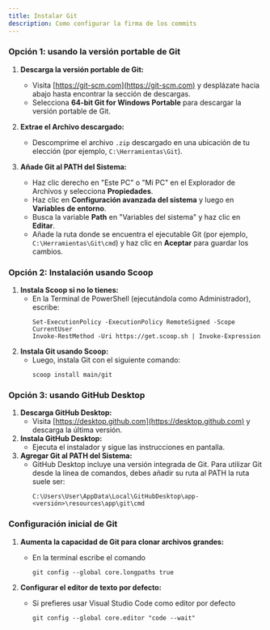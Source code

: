 ```yaml
---
title: Instalar Git
description: Como configurar la firma de los commits
---
```


### Opción 1: usando la versión portable de Git

1. **Descarga la versión portable de Git:**
   - Visita [https://git-scm.com](https://git-scm.com) y desplázate hacia abajo hasta encontrar la sección de descargas.
   - Selecciona **64-bit Git for Windows Portable** para descargar la versión portable de Git.

2. **Extrae el Archivo descargado:**
   - Descomprime el archivo `.zip` descargado en una ubicación de tu elección (por ejemplo, `C:\Herramientas\Git`).

3. **Añade Git al PATH del Sistema:**
   - Haz clic derecho en "Este PC" o "Mi PC" en el Explorador de Archivos y selecciona **Propiedades**.
   - Haz clic en **Configuración avanzada del sistema** y luego en **Variables de entorno**.
   - Busca la variable **Path** en "Variables del sistema" y haz clic en **Editar**.
   - Añade la ruta donde se encuentra el ejecutable Git (por ejemplo, `C:\Herramientas\Git\cmd`) y haz clic en **Aceptar** para guardar los cambios.

### Opción 2: Instalación usando Scoop

1. **Instala Scoop si no lo tienes:**
   - En la Terminal de PowerShell (ejecutándola como Administrador), escribe:
     ```
     Set-ExecutionPolicy -ExecutionPolicy RemoteSigned -Scope CurrentUser
	 Invoke-RestMethod -Uri https://get.scoop.sh | Invoke-Expression
     ```
2. **Instala Git usando Scoop:**
   - Luego, instala Git con el siguiente comando:
     ```
     scoop install main/git
     ```

### Opción 3: usando GitHub Desktop

1. **Descarga GitHub Desktop:**
   - Visita [https://desktop.github.com](https://desktop.github.com) y descarga la última versión.
2. **Instala GitHub Desktop:**
   - Ejecuta el instalador y sigue las instrucciones en pantalla.
3. **Agregar Git al PATH del Sistema:**
   - GitHub Desktop incluye una versión integrada de Git. Para utilizar Git desde la línea de comandos, debes añadir su ruta al PATH la ruta suele ser:
	 ```
	 C:\Users\User\AppData\Local\GitHubDesktop\app-<versión>\resources\app\git\cmd
	 ```

### Configuración inicial de Git

1. **Aumenta la capacidad de Git para clonar archivos grandes:**

   - En la terminal escribe el comando 
   	 ```
   	 git config --global core.longpaths true
   	 ```

2. **Configurar el editor de texto por defecto:**

   - Si prefieres usar Visual Studio Code como editor por defecto 
   	 ```
   	 git config --global core.editor "code --wait"
   	 ```

